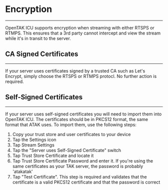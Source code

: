 # Encryption
***

OpenTAK ICU supports encryption when streaming with either RTSPS or RTMPS. This ensures that a 3rd party cannot intercept
and view the stream while it's in transit to the server.

## CA Signed Certificates
***
If your server uses certificates signed by a trusted CA such as Let's Encrypt, simply choose the RTSPS or RTMPS protocl.
No further action is required.

## Self-Signed Certificates
***
If your server uses self-signed certificates you will need to import them into OpenTAK ICU. The certificates should be
in PKCS12 format, the same format that ATAK uses. To import them, use the following steps:

1. Copy your trust store and user certificates to your device
2. Tap the Settings icon
3. Tap Stream Settings
4. Tap the "Server uses Self-Signed Certificate" switch
5. Tap Trust Store Certificate and locate it
6. Tap Trust Store Certificate Password and enter it. If you're using the same certificates as your TAK server, the password is probably 'atakatak'
7. Tap "Test Certificate". This step is required and validates that the certificate is a valid PKCS12 certificate and that the password is correct